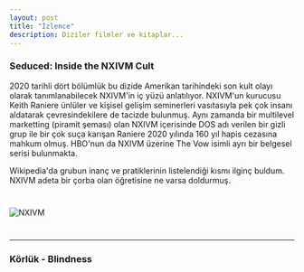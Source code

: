 ```yaml
---
layout: post
title: "İzlence"
description: Diziler filmler ve kitaplar...
---
```


### Seduced: Inside the NXIVM Cult

2020 tarihli dört bölümlük bu dizide Amerikan tarihindeki son kult olayı olarak tanımlanabilecek NXIVM'in iç yüzü anlatılıyor. NXIVM'un kurucusu Keith Raniere ünlüler ve kişisel gelişim seminerleri vasıtasıyla pek çok insanı aldatarak çevresindekilere de tacizde bulunmuş. Aynı zamanda bir multilevel marketting (piramit şeması) olan NXIVM içerisinde DOS adı verilen bir gizli grup ile bir çok suça karışan Raniere 2020 yılında 160 yıl hapis cezasına mahkum olmuş. HBO'nun da NXIVM üzerine The Vow isimli ayrı bir belgesel serisi bulunmakta.

Wikipedia'da grubun inanç ve pratiklerinin listelendiği kısmı ilginç buldum. NXIVM adeta bir çorba olan öğretisine ne varsa doldurmuş.

<div class="row" style="margin-bottom: 2.5rem; margin-top: 2.5rem;">
   <img class="u-max-full-width" src="https://upload.wikimedia.org/wikipedia/commons/3/3a/NXIVM_influences.png" alt="NXIVM">
</div>

---------------------------------

### Körlük - Blindness



